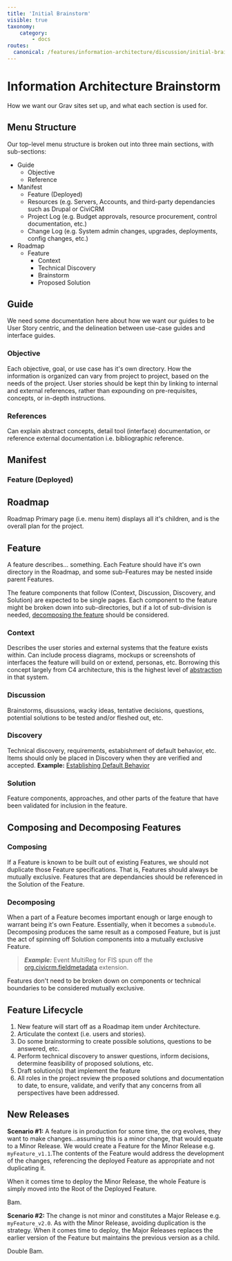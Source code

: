 ```yaml
---
title: 'Initial Brainstorm'
visible: true
taxonomy:
    category:
        - docs
routes:
  canonical: /features/information-architecture/discussion/initial-brainstorm
---
```


# Information Architecture Brainstorm

How we want our Grav sites set up, and what each section is used for.

## Menu Structure

Our top-level menu structure is broken out into three main sections, with sub-sections:

- Guide 
    - Objective
    - Reference
- Manifest
    - Feature (Deployed)
    - Resources (e.g. Servers, Accounts, and third-party dependancies such as Drupal or CiviCRM
    - Project Log (e.g. Budget approvals, resource procurement, control documentation, etc.)
    - Change Log (e.g. System admin changes, upgrades, deployments, config changes, etc.)
- Roadmap
    - Feature
        - Context
        - Technical Discovery
        - Brainstorm
        - Proposed Solution

## Guide

We need some documentation here about how we want our guides to be User Story centric, and the delineation between use-case guides and interface guides.

### Objective

Each objective, goal, or use case has it's own directory. How the information is organized can vary from project to project, based on the needs of the project. User stories should be kept thin by linking to internal and external references, rather than expounding on pre-requisites, concepts, or in-depth instructions.

### References

Can explain abstract concepts, detail tool (interface) documentation, or reference external documentation i.e. bibliographic reference.

## Manifest

### Feature (Deployed)

## Roadmap

Roadmap Primary page (i.e. menu item) displays all it's children, and is the overall plan for the project.

## Feature

A feature describes… something. Each Feature should have it's own directory in the Roadmap, and some sub-Features may be nested inside parent Features.

The feature components that follow (Context, Discussion, Discovery, and Solution) are expected to be single pages. Each component to the feature might be broken down into sub-directories, but if a lot of sub-division is needed, [decomposing the feature](#composing-and-decomposing-features) should be considered. 

### Context

Describes the user stories and external systems that the feature exists within. Can include process diagrams, mockups or screenshots of interfaces the feature will build on or extend, personas, etc. Borrowing this concept largely from C4 architecture, this is the highest level of [abstraction](http://obstruction.org) in that system.

### Discussion

Brainstorms, disussions, wacky ideas, tentative decisions, questions, potential solutions to be tested and/or fleshed out, etc.

### Discovery

Technical discovery, requirements, estabishment of default behavior, etc. Items should only be placed in Discovery when they are verified and accepted. **Example:** [Establishing Default Behavior](https://rtfm.ginkgo.st/~ca/architecture/organizational-membership-reminders/technical-discovery#establishing-default-behavior)

### Solution

Feature components, approaches, and other parts of the feature that have been validated for inclusion in the feature.

## Composing and Decomposing Features

### Composing

If a Feature is known to be built out of existing Features, we should not duplicate those Feature specifications. That is, Features should always be mutually exclusive. Features that are dependancies should be referenced in the Solution of the Feature.

### Decomposing

When a part of a Feature becomes important enough or large enough to warrant being it's own Feature. Essentially, when it becomes a `submodule`. Decomposing produces the same result as a composed Feature, but is just the act of spinning off Solution components into a mutually exclusive Feature.

> _**Example:**_ Event MultiReg for FIS spun off the [org.civicrm.fieldmetadata](https://github.com/ginkgostreet/org.civicrm.fieldmetadata) extension.

Features don't need to be broken down on components or technical boundaries to be considered mutually exclusive.  

## Feature Lifecycle

1. New feature will start off as a Roadmap item under Architecture.
2. Articulate the context (i.e. users and stories).
3. Do some brainstorming to create possible solutions, questions to be answered, etc.
4. Perform technical discovery to answer questions, inform decisions, determine feasibility of proposed solutions, etc.
5. Draft solution(s) that implement the feature
6. All roles in the project review the proposed solutions and documentation to date, to ensure, validate, and verify that any concerns from all perspectives have been addressed. 

## New Releases

**Scenario #1:** A feature is in production for some time, the org evolves, they want to make changes…assuming this is a minor change, that would equate to a Minor Release. We would create a Feature for the Minor Release e.g. `myFeature_v1.1`.The contents of the Feature would address the development of the changes, referencing the deployed Feature as appropriate and not duplicating it.

When it comes time to deploy the Minor Release, the whole Feature is simply moved into the Root of the Deployed Feature. 

Bam.

**Scenario #2:** The change is not minor and constitutes a Major Release e.g. `myFeature_v2.0`. As with the Minor Release, avoiding duplication is the strategy. When it comes time to deploy, the Major Releases replaces the earlier version of the Feature but maintains the previous version as a child.

Double Bam.


